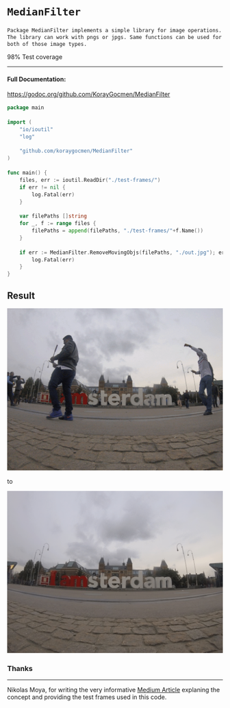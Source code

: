 # `MedianFilter`
	
	Package MedianFilter implements a simple library for image operations. The library can work with pngs or jpgs. Same functions can be used for both of those image types.

98% Test coverage

---
#### Full Documentation:

https://godoc.org/github.com/KorayGocmen/MedianFilter

```go
package main

import (
	"io/ioutil"
	"log"

	"github.com/koraygocmen/MedianFilter"
)

func main() {
	files, err := ioutil.ReadDir("./test-frames/")
	if err != nil {
		log.Fatal(err)
	}

	var filePaths []string
	for _, f := range files {
		filePaths = append(filePaths, "./test-frames/"+f.Name())
	}

	if err := MedianFilter.RemoveMovingObjs(filePaths, "./out.jpg"); err != nil {
		log.Fatal(err)
	}
}
```

## Result
 ![input](github/input.gif)

 to

 ![output](github/out.png)

### Thanks 
---

Nikolas Moya, for writing the very informative [Medium Article](https://medium.com/@nikolasmoya/simple-algorithm-to-remove-moving-objects-from-pictures-cdd3396c68e0) explaning the concept and providing the test frames used in this code.